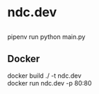 # ndc.dev

##

pipenv run python main.py

## Docker
docker build ./ -t ndc.dev  
docker run ndc.dev -p 80:80